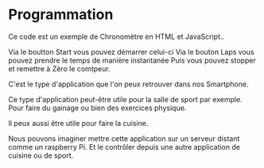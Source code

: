 # Programmation
Ce code est un exemple de Chronomètre en HTML et JavaScript..

Via le boutton Start vous pouvez démarrer celui-ci
Via le bouton Laps vous pouvez prendre le temps de manière instantanée
Puis vous pouvez stopper et remettre à Zéro le comtpeur.

C'est le type d'application que l'on peux retrouver dans nos Smartphone.

Ce type d'application peut-être utile pour la salle de sport par exemple.
Pour faire du gainage ou bien des exercices physique.

Il peux aussi être utile pour faire la cuisine.

Nous pouvons imaginer mettre cette application sur un serveur distant comme un raspberry Pi.
Et le contrôler depuis une autre application de cuisine ou de sport.

